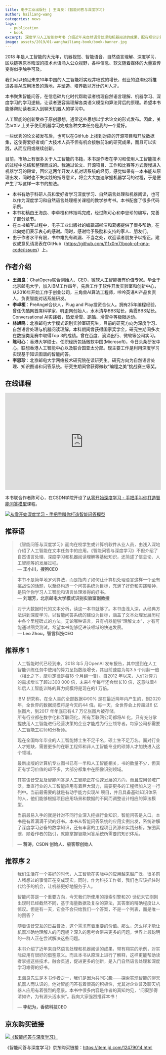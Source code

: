 ```yaml
---
title: 电子工业出版社 | 王海良：《智能问答与深度学习》
author: hailiang-wang
categories: news
tags:
  - publication
  - book
excerpt: 深度学习人工智能参考书 介绍近年来自然语言处理和机器阅读的成果，配有翔实示例，助力实际应用，源代码文件供下载，业内大咖力荐。
image: assets/2019/01-wanghailiang-book/book-banner.jpg
---
```


2018 年是人工智能的大元年，机器视觉、智能语音、自然语言理解、深度学习、区块链等原本晦涩的技术术语涌入公众视野，各种信息、软文随着媒体的大量宣传变得似乎触手可及。

我们可以预见未来10年中国的人工智能将实现井喷式的增长，创业的浪潮也将推进各类AI应用场景的落地，并塑造、培养数以万计的AI人才。

本书聚焦智能问答，在信息碎片化时代帮助读者梳理自然语言理解、机器学习、深度学习的学习逻辑，让读者更容易理解各类语义模型和算法背后的原理。希望本书能够帮助读者深入到聊天机器人的学习中。

人工智能的创新受益于原创思想，通常这些思想以学术论文的形式发布。因此，关注arXiv 上关于使用机器学习完成各种文本任务是我的一个爱好。

一些优秀的论文被发布后，也可以在GitHub 上找到对应的开源项目和开放数据集，这使得爱好者或广大技术人员不但有机会接触前沿的研究成果，而且可以实践，从而应用或继续创新。

目前，市场上有很多关于人工智能的书籍，本书是作者在学习和使用人工智能技术的过程中总结和整理而成的。我通过论文、开源项目、工作和比赛等方式慢慢进入机器学习的殿堂，回忆这两年开发人机对话系统的经历，感觉如果有一本书能从原理出发，同时也不失实践的指导意义，将会大大加速掌握机器学习的过程，于是便产生了写这样一本书的想法。

- 本书有助于科研人员和爱好者学习深度学习、自然语言处理和机器阅读，也可以作为深度学习和自然语言处理相关课程的教学参考书。本书配套了很多代码示例。
- 本书初稿由王海良、李卓桓和林旭鸣完成，经过陈可心和李思珍的编写，完善了部分章节。
- 在本书编写过程中，电子工业出版社的编辑郑柳洁和葛娜提供了很多帮助，在此向她们表示衷心的感谢。同时，感谢给予鼓励和支持的家人、朋友们。
- 由于作者水平有限，书中难免有疏漏、不当之处，欢迎读者朋友予以指正。建议或意见请发表在GitHub（<https://github.com/l11x0m7/book-of-qna-code/issues>）上。

## 作者介绍

- **王海良**：ChatOpera联合创始人、CEO，微软人工智能极有价值专家。毕业于北京邮电大学，加入IBM工作四年，先后工作于软件开发实验室和创新中心，从2016年开始工作于创业公司，三角兽AI算法工程师，呤呤英语AI产品负责人，负责智能对话系统研发。
- **李卓桓**：PreAngel合伙人，Plug and Play投资合伙人。拥有25年编程经验，曾任优酷网首席科学家、叽歪网创始人，水木清华BBS站长，紫霞BBS站长。Conversational AI实践者，热爱滑雪、跑酷、滑雪伞等极限运动。
- **林旭鸣**：北京邮电大学模式识别实验室研究生，目前的研究方向为深度学习、自然语言处理与机器阅读理解。本科期间曾获得国家奖学金，研究生期间多次在数据类竞赛中取得Top 3的成绩。曾在百度、滴滴出行、微软等公司实习。
- **陈可心**：香港大学硕士。任职经历包括微软中国(Microsoft)，今日头条研发中心，联想香港人工智能中心以及联合国亚太分部。现主要工作是利用深度学习实现基于知识图谱的智能问答。
- **李思珍**：北京邮电大学网络技术研究院在读研究生。研究方向为自然语言处理、知识图谱和问答系统。研究生期间曾获得微软“编程之美”挑战赛三等奖。

## 在线课程

<div class="zoom-container" style="
    position: relative;
    padding-bottom:56.25%;
    padding-top:30px;
    height:0;
    overflow:hidden;
">
  <iframe
    src="https://v.qq.com/txp/iframe/player.html?vid=j0914k0r04l"
    width='560'
    height='315'
    allowfullscreen
    webkitallowfullscreen
    frameborder="0"
    style="
      position: absolute;
      top:0;
      left:0;
      width:100%;
      height:100%;
    "
  ></iframe>
</div>

本书联合作者陈可心，在CSDN学院开设了[从零开始深度学习 - 手把手叫你打造智能问答模型](https://edu.csdn.net/bundled/detail/59)课程。

[![从零开始深度学习 - 手把手叫你打造智能问答模型](/assets/2019/01-wanghailiang-book/zero-to-qa-model.png)](https://edu.csdn.net/bundled/detail/59)

## 推荐语

<!-- markdownlint-disable MD028 -->

> 《智能问答与深度学习》面向在校学生或计算机软件从业人员，由浅入深地介绍了人工智能在文本任务中的应用。《智能问答与深度学习》不但介绍了自然语言处理、深度学习和机器阅读理解等基础知识，还简述了信息论、人工智能等的发展过程。  
> &mdash; **王小川，搜狗CEO**

> 本书不是简单地罗列算法，而是指向了如何让计算机处理语言这样一个至有挑战性的话题，以至终构造一个问答系统为目标，充满了好奇和实践精神，是陪伴你学习人工智能和语言处理难得的好书。  
> &mdash; **刘瑞芳，北京邮电大学模式识别实验室副教授**

> 对于大数据时代的文本分析，读这一本书就够了。本书由浅入深，从经典方法讲到深度学习，以智能问答系统的建设为目标，涵盖了文本处理发展历程中各个里程碑式的方法。无论哪种语言，只有机器能够“理解文本”，才有可能通过图灵测试，希望本书能够促进该领域的快速发展。  
> &mdash; **Leo Zhou，智言科技CEO**

## 推荐序 1

> 人工智能时代已经到来，2018 年5 月OpenAI 发布报告，其中提到在人工智能训练任务中使用的算力呈指数级增长，其目前速度为每3.5 个月翻一倍（相比之下，摩尔定律是每18 个月翻一倍）。自2012 年以来，人们对算力的需求增长了超过300 000 倍，未来4 年每年还会增长10 倍，这意味着4 年后人工智能训练的算力规模将是现在的1 万倍。  
>  
> IBM 研究称，在全人类的全部数据中90% 是在最近两年内产生的，到2020 年，全世界的数据规模将是今天的44 倍。每一天，全世界会上传超过6 亿张图片，到2017 年年底已有4.7 万亿张图片被存储。  
> 所有行业都在数字化和互联网化，所有互联网公司都将AI 化。只有充分掌握使用人工智能进行经营决策的企业才能成为行业领导者。每家公司都需要人工智能工程师和分析师。  
>  
> 现在全国每年毕业的人工智能博士生不足千名，硕士生不足万名。面对行业人才短缺，需要更多的在职工程师和非人工智能专业的硕博人才加快进入这个领域。  
>  
> 最新出版的计算机专业图书已有一半和人工智能相关，书的数量不少，但真正有学习价值的却不多，大部分都集中在图像识别领域。  
>  
> 其实语音交互及智能问答是人工智能正在快速发展的方向，而且应用领域广泛。垂直行业的人工智能应用有着巨大潜力，需要更多的工程师加入这一行列中。当前最需要的就是有动手能力实现AI 项目，并且具备基础知识体系的人，他们能够根据项目应用场景和数据的不同而调整设计相应的算法模型。  
>  
> 当前最易入手的就是针对不同行业深入挖掘行业知识，智能问答是入口。本书是有着满满干货的好书。本书从智能问答系统的应用实例出发，系统讲解了深度学习必备的数学知识，还有丰富的工程项目资源和实践分析。按图索骥，顺着作者的指引，就能掌握智能问答系统所需要的知识体系。  
>  
> &mdash; **蒋涛，CSDN 创始人、极客帮创始人**

## 推荐序 2

> 我们生活在一个美好的时代，人工智能在实际中的应用越来越广泛，很多前人畅想过的事情正在变成现实。同时，作为科技工作者，我们也应该抓住时代给予的机会，让机器更好地服务于人。
>  
> 智能问答是一个重要方向，今天我们所使用的搜索引擎和20 世纪末它刚刚出现时已经截然不同，基于海量数据及复杂的算法，其答案的精确程度让人惊叹。但是有一天，它会不会只给我们一个答案，不是一个列表，而是唯一的回答？  
>  
> 随着语音交互的日益普及，这个需求有着重要的价值。那么，怎么样才能让机器准确地理解人的问题呢？深入的思考会带来更多的问题，世界上最聪明的一群人正在尝试解决这些问题。
>  
> 本书介绍了近年来自然语言处理和机器阅读的成果，带有翔实的示例，对实际应用有很好的借鉴意义。而且本书从原理上进行了解释，这样更能帮助读者掌握这些技术，融会贯通，促进更多的创新，是入门自然语言处理和深度学习难得的好书。  
>  
> 王海良先生是本书作者之一，我们是因为共同兴趣——探索实现智能的聊天机器人而认识的。他对智能问答有着很高的积极性，尤其对企业普及聊天机器人应用有着强烈的愿景。本书中很多内容是作者的真知灼见，“问渠那得清如许，为有源头活水来”。我向大家强烈推荐本书！  
>  
> &mdash; **李纪为，香侬科技CEO**

## 京东购买链接

[![《智能问答与深度学习》](/assets/2019/01-wanghailiang-book/book.jpg)](https://item.jd.com/12479014.html)

《智能问答与深度学习》京东购买链接：<https://item.jd.com/12479014.html>
